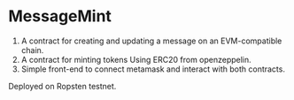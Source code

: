 # MessageMint
1. A contract for creating and updating a message on an EVM-compatible chain.  
2. A contract for minting tokens Using ERC20 from openzeppelin.
3. Simple front-end to connect metamask and interact with both contracts.

Deployed on Ropsten testnet.
